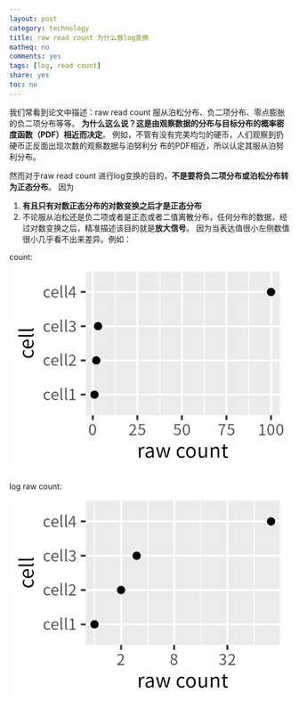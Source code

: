 ```yaml
---
layout: post
category: technology
title: raw read count 为什么做log变换
matheq: no
comments: yes
tags: [log, read count]
share: yes
toc: no
---
```


我们常看到论文中描述：raw read count 服从泊松分布、负二项分布、零点膨胀的负二项分布等等。
**为什么这么说？这是由观察数据的分布与目标分布的概率密度函数（PDF）相近而决定**。
例如，不管有没有完美均匀的硬币，人们观察到扔硬币正反面出现次数的观察数据与泊努利分
布的PDF相近，所以认定其服从泊努利分布。

然而对于raw read count 进行log变换的目的，**不是要将负二项分布或泊松分布转为正态分布**。
因为
1. **有且只有对数正态分布的对数变换之后才是正态分布**
2. 不论服从泊松还是负二项或者是正态或者二值离散分布，任何分布的数据，经过对数变换之后，精准描述该目的就是**放大信号**。
因为当表达值很小左侧数值很小几乎看不出来差异。例如：

count:
<a class="fancybox" rel="gallery1" href="https://raw.githubusercontent.com/dustincys/cn/assets/cell_raw_count.png" title="raw count"><img src="https://raw.githubusercontent.com/dustincys/cn/assets/cell_raw_count.png" alt="raw count" /></a>

log raw count:
<a class="fancybox" rel="gallery1" href="https://raw.githubusercontent.com/dustincys/cn/assets/log_raw_count.png" title="log2 transform"><img src="https://raw.githubusercontent.com/dustincys/cn/assets/log_raw_count.png" alt="log2 transform" /></a>


